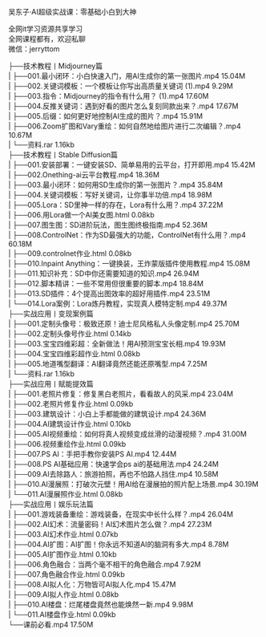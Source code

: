 吴东子·AI超级实战课：零基础小白到大神

全网it学习资源共享学习<br>全网课程都有，欢迎私聊<br>微信：jerryttom<br>

├──技术教程丨Midjourney篇<br> | ├──001.最小闭环：小白快速入门，用AI生成你的第一张图片.mp4 15.04M<br> | ├──002.关键词模板：一个模板让你写出高质量关键词 (1).mp4 9.29M<br> | ├──003.指令：Midjourney的指令有什么用？ (1).mp4 17.60M<br> | ├──004.反推关键词：遇到好看的图片怎么复刻同款出来？.mp4 17.67M<br> | ├──005.后缀：如何更好地控制AI生成的图片？.mp4 15.91M<br> | ├──006.Zoom扩图和Vary重绘：如何自然地给图片进行二次编辑？.mp4 10.67M<br> | └──资料.rar 1.16kb<br> ├──技术教程丨Stable Diffusion篇<br> | ├──001.安装部署：一键安装SD、简单易用的云平台，打开即用.mp4 15.42M<br> | ├──002.Onething-ai云平台教程.mp4 18.36M<br> | ├──003.最小闭环：如何用SD生成你的第一张图片？.mp4 35.84M<br> | ├──004.关键词模板：写好关键词，让你事半功倍.mp4 18.98M<br> | ├──005.Lora：SD里神一样的存在，Lora有什么用？.mp4 37.22M<br> | ├──006.用Lora做一个AI美女图.html 0.08kb<br> | ├──007.图生图：SD进阶玩法，图生图终极指南.mp4 52.36M<br> | ├──008.ControlNet：作为SD最强大的功能，ControlNet有什么用？.mp4 60.18M<br> | ├──009.controlnet作业.html 0.08kb<br> | ├──010.Inpaint Anything：一键换装，王炸蒙版插件使用教程.mp4 15.08M<br> | ├──011.知识补充：SD中你还需要知道的知识.mp4 26.94M<br> | ├──012.脚本精讲：一些不常用但很重要的脚本.mp4 18.84M<br> | ├──013.SD插件：4个提高出图效率的超好用插件.mp4 23.51M<br> | └──014.Lora案例：Lora炼丹教程，实现真人模特定制.mp4 49.37M<br> ├──实战应用丨变现案例篇<br> | ├──001.定制头像号：极致还原！迪士尼风格私人头像定制.mp4 25.70M<br> | ├──002.定制头像号作业.html 0.14kb<br> | ├──003.宝宝四维彩超：全新做法！用AI预测宝宝长相.mp4 19.93M<br> | ├──004.宝宝四维彩超作业.html 0.08kb<br> | ├──005.地道嘴型翻译：AI翻译竟然还能还原嘴型.mp4 7.25M<br> | └──资料.rar 1.16kb<br> ├──实战应用丨赋能提效篇<br> | ├──001.老照片修复：修复黑白老照片，看看故人的风采.mp4 23.04M<br> | ├──002.老照片修复作业.html 0.09kb<br> | ├──003.建筑设计：小白上手都能做的建筑设计.mp4 24.36M<br> | ├──004.AI建筑设计作业.html 0.10kb<br> | ├──005.AI视频重绘：如何将真人视频变成丝滑的动漫视频？.mp4 31.00M<br> | ├──006.视频重绘作业.html 0.09kb<br> | ├──007.PS AI：手把手教你安装PS AI.mp4 12.44M<br> | ├──008.PS AI基础应用：快速学会ps ai的基础用法.mp4 24.24M<br> | ├──009.AI去除路人：旅游拍照，再也不怕路人挡住.mp4 10.58M<br> | ├──010.AI漫展照：打破次元壁！用AI给在漫展拍的照片配上场景.mp4 30.19M<br> | └──011.AI漫展照作业.html 0.08kb<br> ├──实战应用丨娱乐玩法篇<br> | ├──001.游戏装备重绘：游戏装备，在现实中长什么样？.mp4 26.04M<br> | ├──002.AI幻术：流量密码！AI幻术图片怎么做？.mp4 27.23M<br> | ├──003.AI幻术作业.html 0.07kb<br> | ├──004.AI扩图：AI扩图！你永远不知道AI的脑洞有多大.mp4 8.78M<br> | ├──005.AI扩图作业.html 0.10kb<br> | ├──006.角色融合：当两个毫不相干的角色融合.mp4 7.92M<br> | ├──007.角色融合作业.html 0.09kb<br> | ├──008.AI拟人化：万物皆可AI拟人化.mp4 15.47M<br> | ├──009.AI拟人作业.html 0.08kb<br> | ├──010.AI楼盘：烂尾楼盘竟然也能焕然一新.mp4 9.98M<br> | └──011.AI楼盘作业.html 0.09kb<br> └──课前必看.mp4 17.50M
